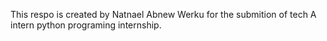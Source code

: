 This respo is created by Natnael Abnew Werku for the submition of tech A intern python programing internship.